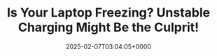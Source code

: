 ---
title: "Is Your Laptop Freezing? Unstable Charging Might Be the Culprit!"
description: "Normally, connecting the AC adapter triggers a switch to high-performance mode, while unplugging reverts the system to battery-saving mode. However, unstable AC power can cause rapid, unintended toggling between these modes. This often manifests as sudden system lag or freezing."
image: "images/post/2025/02/dell-Gi3iUJ1FwxI-unsplash.jpg"
date: "2025-02-07T03:04:05+0000"
categories: ["Fixes"]
tags: ["charging", "freeze", "laptop", "unstable"]
type: "regular" # available types: [featured/regular]
draft: false
sitemapExclude: false
---